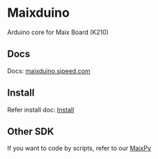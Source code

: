 Maixduino
========

Arduino core for Maix Board (K210)


## Docs

Docs: [maixduino.sipeed.com](https://maixduino.sipeed.com/)

## Install

Refer install doc: [Install](https://maixduino.sipeed.com/en/get_started/install.html)


## Other SDK

If you want to code by scripts, refer to our [MaixPy](https://maixpy.sipeed.com)




